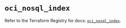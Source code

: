 # `oci_nosql_index`

Refer to the Terraform Registry for docs: [`oci_nosql_index`](https://registry.terraform.io/providers/hashicorp/oci/7.19.0/docs/resources/nosql_index).
